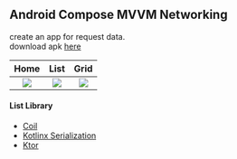 ## Android Compose MVVM Networking ##

create an app for request data.  
download apk [here](https://e.pcloud.link/publink/show?code=XZ2APgZO9kF6i4G6xpl1aHwY7NazhSm8YUV)

| Home | List | Grid |
| :---: | :---: | :---: |
| ![](https://i.imgur.com/fmEPs73.png) | ![](https://i.imgur.com/kzuAQnW.png) | ![](https://i.imgur.com/unoBwfr.png) |

#### List Library ####
- [Coil](https://github.com/coil-kt/coil)
- [Kotlinx Serialization](https://github.com/Kotlin/kotlinx.serialization)
- [Ktor](https://ktor.io/)